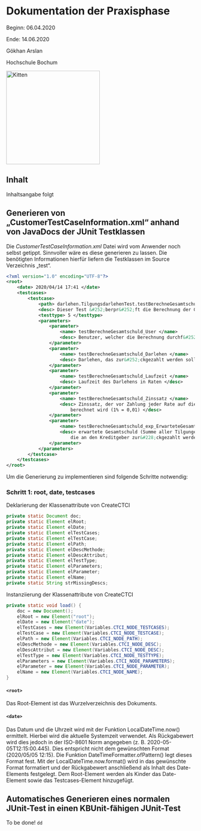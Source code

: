 # Dokumentation der Praxisphase
Beginn: 06.04.2020

Ende: 14.06.2020

Gökhan Arslan

Hochschule Bochum

<img src="https://www.hochschule-bochum.de/typo3conf/ext/hochschule_bochum/Resources/Public/Images/hs_bochum_logo.svg" alt="Kitten"
	title="A cute kitten" width="250" />

## Inhalt
Inhaltsangabe folgt

## Generieren von „CustomerTestCaseInformation.xml“ anhand von JavaDocs der JUnit Testklassen
Die *CustomerTestCaseInformation.xml* Datei wird vom Anwender noch selbst getippt. Sinnvoller wäre es diese generieren zu lassen. Die benötigten Informationen hierfür liefern die Testklassen im Source Verzeichnis „test“. 

```xml
<?xml version="1.0" encoding="UTF-8"?>
<root>
    <date> 2020/04/14 17:41 </date>
    <testcases>
        <testcase>
            <path> darlehen.TilgungsdarlehenTest.testBerechneGesamtschuld </path>
            <desc> Dieser Test &#252;berpr&#252;ft die Berechnung der Gesamtschuld. </desc>
            <testtype> 5 </testtype>
            <parameters>
                <parameter>
                    <name> testBerechneGesamtschuld_User </name>
                    <desc> Benutzer, welcher die Berechnung durchf&#252;hren darf. </desc>
                </parameter>
                <parameter>
                    <name> testBerechneGesamtschuld_Darlehen </name>
                    <desc> Darlehen, das zur&#252;ckgezahlt werden soll </desc>
                </parameter>
                <parameter>
                    <name> testBerechneGesamtschuld_Laufzeit </name>
                    <desc> Laufzeit des Darlehens in Raten </desc>
                </parameter>
                <parameter>
                    <name> testBerechneGesamtschuld_Zinssatz </name>
                    <desc> Zinssatz, der vor Zahlung jeder Rate auf die Restschuld 
                        berechnet wird (1% = 0,01) </desc>
                </parameter>
                <parameter>
                    <name> testBerechneGesamtschuld_exp_ErwarteteGesamtschuld </name>
                    <desc> erwartete Gesamtschuld (Summe aller Tilgungen und Zinsen), 
                        die an den Kreditgeber zur&#228;ckgezahlt werden muss </desc>
                </parameter>
            </parameters>
        </testcase>
    </testcases>
</root>
```

Um die Generierung zu implementieren sind folgende Schritte notwendig:

### Schritt 1: root, date, testcases
Deklarierung der Klassenattribute von CreateCTCI
```java
private static Document doc;
private static Element elRoot;
private static Element elDate;
private static Element elTestCases;
private static Element elTestCase;
private static Element elPath;
private static Element elDescMethode;
private static Element elDescAttribut;
private static Element elTestType;
private static Element elParameters;
private static Element elParameter;
private static Element elName;
private static String strMissingDescs;
```
Instanziierung der Klassenattribute von CreateCTCI
```java
private static void load() {
    doc = new Document();
    elRoot = new Element("root");
    elDate = new Element("date");
    elTestCases = new Element(Variables.CTCI_NODE_TESTCASES);
    elTestCase = new Element(Variables.CTCI_NODE_TESTCASE);
    elPath = new Element(Variables.CTCI_NODE_PATH);
    elDescMethode = new Element(Variables.CTCI_NODE_DESC);
    elDescAttribut = new Element(Variables.CTCI_NODE_DESC);
    elTestType = new Element(Variables.CTCI_NODE_TESTTYPE);
    elParameters = new Element(Variables.CTCI_NODE_PARAMETERS);
    elParameter = new Element(Variables.CTCI_NODE_PARAMETER);
    elName = new Element(Variables.CTCI_NODE_NAME);
}
```

#### `<root>`

Das Root-Element ist das Wurzelverzeichnis des Dokuments.

#### `<date>`
Das Datum und die Uhrzeit wird mit der Funktion LocalDateTime.now() ermittelt. Hierbei wird die aktuelle Systemzeit verwendet. Als Rückgabewert wird dies jedoch in der ISO-8601 Norm angegeben (z. B. 2020-05-05T12:15:00.445). Dies entspricht nicht dem gewünschten Format (2020/05/05 12:15). Die Funktion DateTimeFormatter.ofPattern() legt dieses Format fest. Mit der LocalDateTime.now.format() wird in das gewünschte Format formatiert und der Rückgabewert anschließend als Inhalt des Date-Elements festgelegt. 
Dem Root-Element werden als Kinder das Date-Element sowie das Testcases-Element hinzugefügt. 



## Automatisches Generieren eines normalen JUnit-Test in einen KBUnit-fähigen JUnit-Test
To be done! <code>dd</code>
